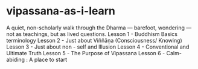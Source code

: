 # vipassana-as-i-learn
A quiet, non-scholarly walk through the Dharma — barefoot, wondering — not as teachings, but as lived questions.
Lesson 1 - Buddhism Basics terminology
Lesson 2 - Just about Viññāṇa (Consciousness/ Knowing)
Lesson 3 - Just about non - self and Illusion
Lesson 4 - Conventional and Ultimate Truth
Lesson 5 - The Purpose of Vipassana
Lesson 6 - Calm- abiding : A place to start
